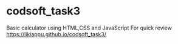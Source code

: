 # codsoft_task3
Basic calculator using HTML,CSS and JavaScript
For quick review https://likiappu.github.io/codsoft_task3/
